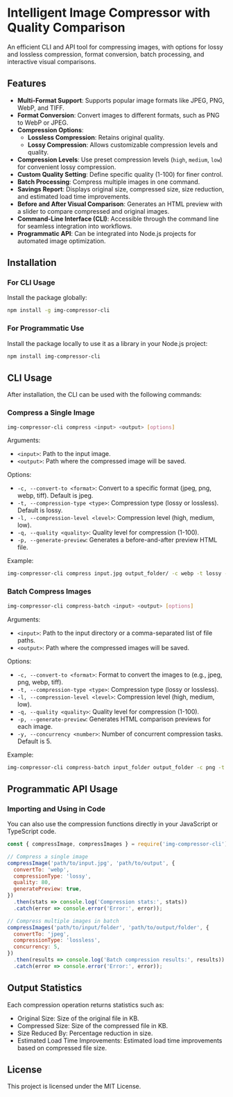 # Intelligent Image Compressor with Quality Comparison

An efficient CLI and API tool for compressing images, with options for lossy and lossless compression, format conversion, batch processing, and interactive visual comparisons. 

## Features

- **Multi-Format Support**: Supports popular image formats like JPEG, PNG, WebP, and TIFF.
- **Format Conversion**: Convert images to different formats, such as PNG to WebP or JPEG.
- **Compression Options**:
  - **Lossless Compression**: Retains original quality.
  - **Lossy Compression**: Allows customizable compression levels and quality.
- **Compression Levels**: Use preset compression levels (`high`, `medium`, `low`) for convenient lossy compression.
- **Custom Quality Setting**: Define specific quality (1-100) for finer control.
- **Batch Processing**: Compress multiple images in one command.
- **Savings Report**: Displays original size, compressed size, size reduction, and estimated load time improvements.
- **Before and After Visual Comparison**: Generates an HTML preview with a slider to compare compressed and original images.
- **Command-Line Interface (CLI)**: Accessible through the command line for seamless integration into workflows.
- **Programmatic API**: Can be integrated into Node.js projects for automated image optimization.

## Installation

### For CLI Usage

Install the package globally:

```bash
npm install -g img-compressor-cli
```

### For Programmatic Use

Install the package locally to use it as a library in your Node.js project:

```bash
npm install img-compressor-cli
```

## CLI Usage

After installation, the CLI can be used with the following commands:

### Compress a Single Image

```bash
img-compressor-cli compress <input> <output> [options]
```

Arguments:
- `<input>`: Path to the input image.
- `<output>`: Path where the compressed image will be saved.

Options:
- `-c, --convert-to <format>`: Convert to a specific format (jpeg, png, webp, tiff). Default is jpeg.
- `-t, --compression-type <type>`: Compression type (lossy or lossless). Default is lossy.
- `-l, --compression-level <level>`: Compression level (high, medium, low).
- `-q, --quality <quality>`: Quality level for compression (1-100).
- `-p, --generate-preview`: Generates a before-and-after preview HTML file.

Example:
```bash
img-compressor-cli compress input.jpg output_folder/ -c webp -t lossy -l high -q 80 -p
```

### Batch Compress Images

```bash
img-compressor-cli compress-batch <input> <output> [options]
```

Arguments:
- `<input>`: Path to the input directory or a comma-separated list of file paths.
- `<output>`: Path where the compressed images will be saved.

Options:
- `-c, --convert-to <format>`: Format to convert the images to (e.g., jpeg, png, webp, tiff).
- `-t, --compression-type <type>`: Compression type (lossy or lossless).
- `-l, --compression-level <level>`: Compression level (high, medium, low).
- `-q, --quality <quality>`: Quality level for compression (1-100).
- `-p, --generate-preview`: Generates HTML comparison previews for each image.
- `-y, --concurrency <number>`: Number of concurrent compression tasks. Default is 5.

Example:
```bash
img-compressor-cli compress-batch input_folder output_folder -c png -t lossless -y 10 -p
```

## Programmatic API Usage

### Importing and Using in Code

You can also use the compression functions directly in your JavaScript or TypeScript code.

```javascript
const { compressImage, compressImages } = require('img-compressor-cli');

// Compress a single image
compressImage('path/to/input.jpg', 'path/to/output', {
  convertTo: 'webp',
  compressionType: 'lossy',
  quality: 80,
  generatePreview: true,
})
  .then(stats => console.log('Compression stats:', stats))
  .catch(error => console.error('Error:', error));

// Compress multiple images in batch
compressImages('path/to/input/folder', 'path/to/output/folder', {
  convertTo: 'jpeg',
  compressionType: 'lossless',
  concurrency: 5,
})
  .then(results => console.log('Batch compression results:', results))
  .catch(error => console.error('Error:', error));
```

## Output Statistics

Each compression operation returns statistics such as:

- Original Size: Size of the original file in KB.
- Compressed Size: Size of the compressed file in KB.
- Size Reduced By: Percentage reduction in size.
- Estimated Load Time Improvements: Estimated load time improvements based on compressed file size.

## License

This project is licensed under the MIT License.